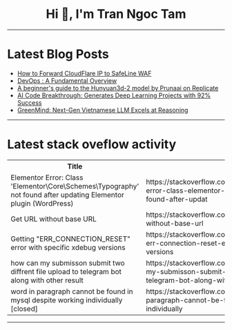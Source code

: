 <h1 align="center">Hi 👋, I'm Tran Ngoc Tam</h1>

---

# Latest Blog Posts 
<!-- BLOG-POST-LIST:START -->
- [How to Forward CloudFlare IP to SafeLine WAF](https://dev.to/carrie_luo1/how-to-forward-cloudflare-ip-to-safeline-waf-n1j)
- [DevOps : A Fundamental Overview](https://dev.to/abhay_shaw_a80a4cebf45c6a/devops-a-fundamental-overview-1nog)
- [A beginner&#39;s guide to the Hunyuan3d-2 model by Prunaai on Replicate](https://dev.to/aimodels-fyi/a-beginners-guide-to-the-hunyuan3d-2-model-by-prunaai-on-replicate-1ln6)
- [AI Code Breakthrough: Generates Deep Learning Projects with 92% Success](https://dev.to/aimodels-fyi/ai-code-breakthrough-generates-deep-learning-projects-with-92-success-4424)
- [GreenMind: Next-Gen Vietnamese LLM Excels at Reasoning](https://dev.to/aimodels-fyi/greenmind-next-gen-vietnamese-llm-excels-at-reasoning-5h8b)
<!-- BLOG-POST-LIST:END -->

---

# Latest stack oveflow activity
<table>
  <tr><th>Title</th><th>Link</th></tr>
  <!-- STACKOVERFLOW:START --><tr><td>Elementor Error: Class &#39;Elementor\Core\Schemes\Typography&#39; not found after updating Elementor plugin &lpar;WordPress&rpar;</td><td>https://stackoverflow.com/questions/79594780/elementor-error-class-elementor-core-schemes-typography-not-found-after-updat</td></tr><tr><td>Get URL without base URL</td><td>https://stackoverflow.com/questions/79594757/get-url-without-base-url</td></tr><tr><td>Getting &quot;ERR_CONNECTION_RESET&quot; error with specific xdebug versions</td><td>https://stackoverflow.com/questions/79594609/getting-err-connection-reset-error-with-specific-xdebug-versions</td></tr><tr><td>how can my submisson submit two diffrent file upload to telegram bot along with other result</td><td>https://stackoverflow.com/questions/79594591/how-can-my-submisson-submit-two-diffrent-file-upload-to-telegram-bot-along-with</td></tr><tr><td>word in paragraph cannot be found in mysql despite working individually [closed]</td><td>https://stackoverflow.com/questions/79594467/word-in-paragraph-cannot-be-found-in-mysql-despite-working-individually</td></tr><!-- STACKOVERFLOW:END -->
</table>

---



